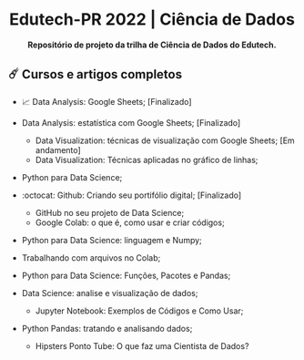 <h1 align="center"><b>Edutech-PR 2022 | Ciência de Dados</b></h1>

<p align="center"><b> Repositório de projeto da trilha de Ciência de Dados do Edutech.</b></p>

:comet: Cursos e artigos completos
------
* :chart_with_upwards_trend: Data Analysis: Google Sheets; [Finalizado]
* Data Analysis: estatística com Google Sheets; [Finalizado]
  *  Data Visualization: técnicas de visualização com Google Sheets; [Em andamento]
  *  Data Visualization: Técnicas aplicadas no gráfico de linhas;

* Python para Data Science;
* :octocat: Github: Criando seu portifólio digital; [Finalizado]
  *  GitHub no seu projeto de Data Science;
  *  Google Colab: o que é, como usar e criar códigos;
* Python para Data Science: linguagem e Numpy;
* Trabalhando com arquivos no Colab;
* Python para Data Science: Funções, Pacotes e Pandas;
* Data Science: analise e visualização de dados;
  * Jupyter Notebook: Exemplos de Códigos e Como Usar;
* Python Pandas: tratando e analisando dados;
  * Hipsters Ponto Tube: O que faz uma Cientista de Dados?

#
